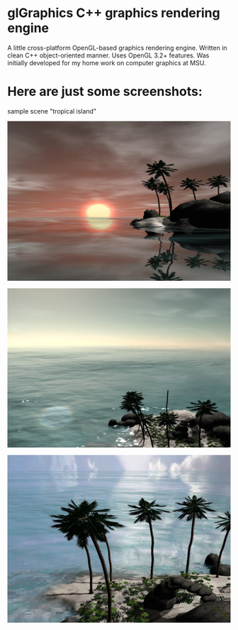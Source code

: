 glGraphics  C++ graphics rendering engine
==========

A little cross-platform OpenGL-based graphics rendering engine. 
Written in clean C++ object-oriented manner. 
Uses OpenGL 3.2+ features. 
Was initially developed for my home work on computer graphics at MSU.

Here are just some screenshots:
==========
sample scene "tropical island"

![alt tag](https://github.com/Lnd-stoL/glGraphics/blob/master/screenshots/screenshot-1416312257.jpg)

![alt tag](https://github.com/Lnd-stoL/glGraphics/blob/master/screenshots/screenshot-1416319255.jpg)

![alt tag](https://github.com/Lnd-stoL/glGraphics/blob/master/screenshots/screenshot-1416101769.jpg)

